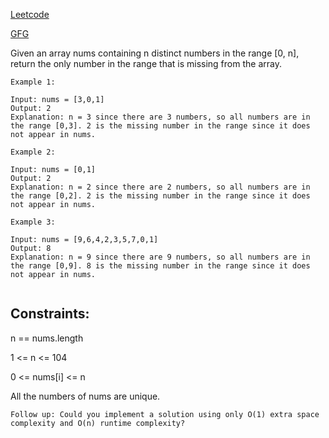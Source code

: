 [Leetcode](https://leetcode.com/problems/missing-number)

[GFG](https://www.geeksforgeeks.org/problems/missing-number-in-array1416/1?page=1&category=Arrays&sortBy=submissions)

Given an array nums containing n distinct numbers in the range [0, n], return the only number in the range that is missing from the array.

 
```
Example 1:

Input: nums = [3,0,1]
Output: 2
Explanation: n = 3 since there are 3 numbers, so all numbers are in the range [0,3]. 2 is the missing number in the range since it does not appear in nums.
```
```
Example 2:

Input: nums = [0,1]
Output: 2
Explanation: n = 2 since there are 2 numbers, so all numbers are in the range [0,2]. 2 is the missing number in the range since it does not appear in nums.
```
```
Example 3:

Input: nums = [9,6,4,2,3,5,7,0,1]
Output: 8
Explanation: n = 9 since there are 9 numbers, so all numbers are in the range [0,9]. 8 is the missing number in the range since it does not appear in nums.
 
```
## Constraints:

n == nums.length

1 <= n <= 104

0 <= nums[i] <= n

All the numbers of nums are unique.
 
```
Follow up: Could you implement a solution using only O(1) extra space complexity and O(n) runtime complexity?
```